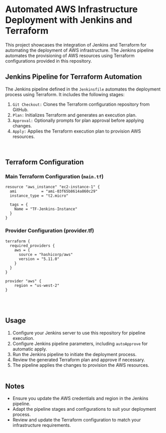 # Automated AWS Infrastructure Deployment with Jenkins and Terraform

This project showcases the integration of Jenkins and Terraform for automating the deployment of AWS infrastructure. The Jenkins pipeline automates the provisioning of AWS resources using Terraform configurations provided in this repository.

## Jenkins Pipeline for Terraform Automation

The Jenkins pipeline defined in the `Jenkinsfile` automates the deployment process using Terraform. It includes the following stages:

1. `Git Checkout:` Clones the Terraform configuration repository from GitHub.
2. `Plan:` Initializes Terraform and generates an execution plan.
3. `Approval:` Optionally prompts for plan approval before applying changes.
4. `Apply:` Applies the Terraform execution plan to provision AWS resources.
</br>

## Terraform Configuration

### Main Terraform Configuration (`main.tf`)

```
resource "aws_instance" "ec2-instance-1" {
  ami           = "ami-03f65b8614a860c29"
  instance_type = "t2.micro"

  tags = {
    Name = "TF-Jenkins-Instance"
  }
}
```

### Provider Configuration (provider.tf)

```
terraform {
  required_providers {
    aws = {
      source = "hashicorp/aws"
      version = "5.11.0"
    }
  }
}

provider "aws" {
    region = "us-west-2"  
}
```
<br> </br>
## Usage

1. Configure your Jenkins server to use this repository for pipeline execution.
2. Configure Jenkins pipeline parameters, including `autoApprove` for automatic apply.
3. Run the Jenkins pipeline to initiate the deployment process.
4. Review the generated Terraform plan and approve if necessary.
5. The pipeline applies the changes to provision the AWS resources.
<br> </br>
## Notes

- Ensure you update the AWS credentials and region in the Jenkins pipeline.
- Adapt the pipeline stages and configurations to suit your deployment process.
- Review and update the Terraform configuration to match your infrastructure requirements.

